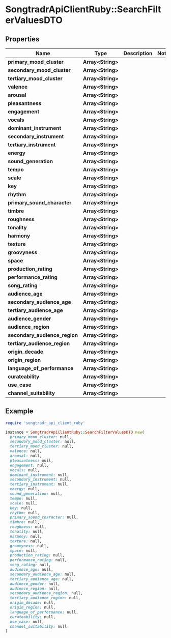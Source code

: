 # SongtradrApiClientRuby::SearchFilterValuesDTO

## Properties

| Name | Type | Description | Notes |
| ---- | ---- | ----------- | ----- |
| **primary_mood_cluster** | **Array&lt;String&gt;** |  |  |
| **secondary_mood_cluster** | **Array&lt;String&gt;** |  |  |
| **tertiary_mood_cluster** | **Array&lt;String&gt;** |  |  |
| **valence** | **Array&lt;String&gt;** |  |  |
| **arousal** | **Array&lt;String&gt;** |  |  |
| **pleasantness** | **Array&lt;String&gt;** |  |  |
| **engagement** | **Array&lt;String&gt;** |  |  |
| **vocals** | **Array&lt;String&gt;** |  |  |
| **dominant_instrument** | **Array&lt;String&gt;** |  |  |
| **secondary_instrument** | **Array&lt;String&gt;** |  |  |
| **tertiary_instrument** | **Array&lt;String&gt;** |  |  |
| **energy** | **Array&lt;String&gt;** |  |  |
| **sound_generation** | **Array&lt;String&gt;** |  |  |
| **tempo** | **Array&lt;String&gt;** |  |  |
| **scale** | **Array&lt;String&gt;** |  |  |
| **key** | **Array&lt;String&gt;** |  |  |
| **rhythm** | **Array&lt;String&gt;** |  |  |
| **primary_sound_character** | **Array&lt;String&gt;** |  |  |
| **timbre** | **Array&lt;String&gt;** |  |  |
| **roughness** | **Array&lt;String&gt;** |  |  |
| **tonality** | **Array&lt;String&gt;** |  |  |
| **harmony** | **Array&lt;String&gt;** |  |  |
| **texture** | **Array&lt;String&gt;** |  |  |
| **groovyness** | **Array&lt;String&gt;** |  |  |
| **space** | **Array&lt;String&gt;** |  |  |
| **production_rating** | **Array&lt;String&gt;** |  |  |
| **performance_rating** | **Array&lt;String&gt;** |  |  |
| **song_rating** | **Array&lt;String&gt;** |  |  |
| **audience_age** | **Array&lt;String&gt;** |  |  |
| **secondary_audience_age** | **Array&lt;String&gt;** |  |  |
| **tertiary_audience_age** | **Array&lt;String&gt;** |  |  |
| **audience_gender** | **Array&lt;String&gt;** |  |  |
| **audience_region** | **Array&lt;String&gt;** |  |  |
| **secondary_audience_region** | **Array&lt;String&gt;** |  |  |
| **tertiary_audience_region** | **Array&lt;String&gt;** |  |  |
| **origin_decade** | **Array&lt;String&gt;** |  |  |
| **origin_region** | **Array&lt;String&gt;** |  |  |
| **language_of_performance** | **Array&lt;String&gt;** |  |  |
| **curateability** | **Array&lt;String&gt;** |  |  |
| **use_case** | **Array&lt;String&gt;** |  |  |
| **channel_suitability** | **Array&lt;String&gt;** |  |  |

## Example

```ruby
require 'songtradr_api_client_ruby'

instance = SongtradrApiClientRuby::SearchFilterValuesDTO.new(
  primary_mood_cluster: null,
  secondary_mood_cluster: null,
  tertiary_mood_cluster: null,
  valence: null,
  arousal: null,
  pleasantness: null,
  engagement: null,
  vocals: null,
  dominant_instrument: null,
  secondary_instrument: null,
  tertiary_instrument: null,
  energy: null,
  sound_generation: null,
  tempo: null,
  scale: null,
  key: null,
  rhythm: null,
  primary_sound_character: null,
  timbre: null,
  roughness: null,
  tonality: null,
  harmony: null,
  texture: null,
  groovyness: null,
  space: null,
  production_rating: null,
  performance_rating: null,
  song_rating: null,
  audience_age: null,
  secondary_audience_age: null,
  tertiary_audience_age: null,
  audience_gender: null,
  audience_region: null,
  secondary_audience_region: null,
  tertiary_audience_region: null,
  origin_decade: null,
  origin_region: null,
  language_of_performance: null,
  curateability: null,
  use_case: null,
  channel_suitability: null
)
```

